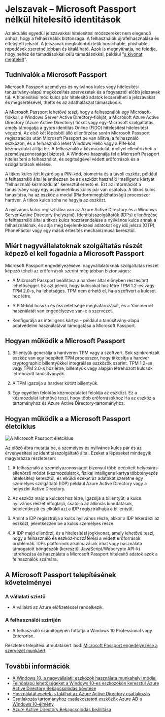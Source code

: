 <properties
    pageTitle="Hitelesítés nélkül – Microsoft Passport jelszavakat identitások |} Microsoft Azure"
    description="Áttekintést nyújt a Microsoft Passport és további információt a Microsoft Passport üzembe helyezése."
    services="active-directory"
    documentationCenter=""
    authors="femila"
    manager="swadhwa"
    editor=""
    tags="azure-classic-portal"/>

<tags
    ms.service="active-directory"
    ms.workload="identity"
    ms.tgt_pltfrm="na"
    ms.devlang="na"
    ms.topic="article"
    ms.date="09/27/2016"
    ms.author="femila"/>

# <a name="authenticating-identities-without-passwords-through-microsoft-passport"></a>Jelszavak – Microsoft Passport nélkül hitelesítő identitások

Az aktuális egyedül jelszavakkal hitelesítési módszereket nem elegendő ahhoz, hogy a felhasználók biztonsága. A felhasználók újrafelhasználása és elfelejtett jelszót. A jelszavak megkülönböztetik breachable, phishable, repedések szeretné jobban és kitalálható. Azok is megnyithatja, ne feledje, hogy nehéz és támadásokkal célú támadásokkal, például "[a kivonat megfelelt](https://technet.microsoft.com/dn785092.aspx)".

## <a name="about-microsoft-passport"></a>Tudnivalók a Microsoft Passport
Microsoft Passport személyes és nyilvános kulcs vagy hitelesítési tanúsítvány-alapú megközelítés szervezetek és a fogyasztói előbb jelszavak túl. A hitelesítési mód kulcs pár hitelesítő adatok lecserélheti a jelszavakat és megsértésével, thefts és az adathalászat támaszkodik.

 A Microsoft Passport lehetővé teszi, hogy a felhasználók egy Microsoft-fiókkal, a Windows Server Active Directory-fiókját, a Microsoft Azure Active Directory (Azure Active Directory) fiókot vagy egy-Microsoft szolgáltatás, amely támogatja a gyors identitás Online (FIDO) hitelesítési hitelesítést végezni. Az első két lépésből álló ellenőrzése során Microsoft Passport regisztrációs után Microsoft Passport be van állítva, a felhasználó eszközön, és a felhasználó lehet Windows Helló vagy a PIN-kód kézmozdulat állítja be. A felhasználó a kézmozdulat, mellyel ellenőrizheti a személyazonosságot biztosít. A Windows használja fel a Microsoft Passport hitelesíteni a felhasználót, és segítségével védett erőforrások és a szolgáltatások elérése.

A titkos kulcs lett kizárólag a PIN-kód, biometria és a távoli eszköz, például a felhasználó által jelentkezzen be az eszközt használó intelligens kártyát "felhasználó kézmozdulat" keresztül érhető el. Ezt az információt a tanúsítvány vagy egy aszimmetrikus kulcs pár van csatolva. A titkos kulcs tanúsítása, ha az eszköz a modul (Platformmegbízhatósági) processzor hardver. A titkos kulcs soha ne hagyja az eszközt.

A nyilvános kulcs regisztrálva van az Azure Active Directory és a Windows Server Active Directory (helyszíni). Identitásszolgáltatók (IDPs) ellenőrzése a felhasználó által a titkos kulcs hozzárendelése a nyilvános kulcs annak a felhasználónak, és adja meg bejelentkezési adatokat egy idő jelszó (OTP), PhoneFactor vagy egy másik értesítés mechanizmusa keresztül.

## <a name="why-enterprises-should-adopt-microsoft-passport"></a>Miért nagyvállalatoknak szolgáltatás részét képező el kell fogadnia a Microsoft Passport

Microsoft Passport engedélyezésével nagyvállalatoknak szolgáltatás részét képező teheti az erőforrások szerint még jobban biztonságos:

* A Microsoft Passport beállítása a hardver által előnyben részesített lehetőséggel. Ez azt jelenti, hogy kulcsokat hoz létre TPM 1.2-es vagy TPM 2.0-s, ha lehetséges. TPM nem érhető el, ha a szoftvert a kulcsot hoz létre.

* A PIN-kód hossza és összetettsége meghatározását, és a Yammerrel használatát van engedélyezve van-e a szervezet.

* Konfigurálja az intelligens kártya – például a tanúsítvány-alapú adatvédelmi használatával támogatása a Microsoft Passport.

## <a name="how-microsoft-passport-works"></a>Hogyan működik a Microsoft Passport
1. Billentyűk generálja a hardveren TPM vagy a szoftvert. Sok szinkronizált eszköz van egy beépített TPM processzor, hogy titkosítja a hardver cryptographic billentyűkkel integrálása eszközök szerint. TPM 1.2-es vagy TPM 2.0-s hoz létre, billentyűk vagy alapján létrehozott kulcsok létrehozott tanúsítványok.

2. A TPM igazolja a hardver kötött billentyűk.

3. Egy egyetlen feloldás kézmozdulatot feloldja az eszközt. Ez a kézmozdulat lehetővé teszi, hogy több erőforrásokhoz Ha az eszköz a tartományhoz és Azure Active Directory-tartományhoz.

## <a name="how-the-microsoft-passport-lifecycle-works"></a>Hogyan működik a a Microsoft Passport életciklus

![A Microsoft Passport életciklus](./media/active-directory-azureadjoin/active-directory-azureadjoin-microsoft-passport.png)

Az előző ábra mutatja be, a személyes és nyilvános kulcs pár és az érvényesítési az identitásszolgáltató által. Ezeket a lépéseket mindegyik magyarázza részletesen:

1. A felhasználó a személyazonosságot bizonyul több beépített helyesírás-ellenőrző módot (kézmozdulatok, fizikai intelligens kártya többtényezős hitelesítés) keresztül, és elküldi ezeket az adatokat szeretne egy személyes szolgáltató (IDP) például Azure Active Directory vagy a helyszíni Active Directory.

2. Az eszköz majd a kulcsot hoz létre, igazolja a billentyűt, a kulcs nyilvános részét elfoglalja, csatolja az állomás kimutatások, bejelentkezik és elküldi azt a IDP regisztrálhatja a billentyűt.

4. Amint a IDP regisztrálja a kulcs nyilvános része, akkor a IDP lekérdezi az eszközt, jelentkezzen be a kulcs személyes része.

5. A IDP majd ellenőrzi, és a hitelesítési jogkivonat, amely lehetővé teszi, hogy a felhasználó és eszköz-hozzáférési a védett erőforrások problémák. IDPs platformok alkalmazások írhat vagy használata támogatott böngészők (keresztül JavaScript/Webcrypto API-k) létrehozása és használata a Microsoft Passport hitelesítő adatok azok a felhasználók számára.

## <a name="the-deployment-requirements-for-microsoft-passport"></a>A Microsoft Passport telepítésének követelményei
### <a name="at-the-enterprise-level"></a>A vállalati szintű

* A vállalati az Azure előfizetéssel rendelkezik.

### <a name="at-the-user-level"></a>A felhasználói szintjén

* A felhasználó számítógépén futtatja a Windows 10 Professional vagy Enterprise.

Részletes telepítési útmutatásért lásd: [Microsoft Passport engedélyezése a szervezet munkáért](active-directory-azureadjoin-passport-deployment.md).


## <a name="additional-information"></a>További információk

* [A Windows 10, a nagyvállalati: eszközök használata munkahelyi módjai](active-directory-azureadjoin-windows10-devices-overview.md)
* [Felhőalapú lehetőségeket a Windows 10-es eszközökön keresztül Azure Active Directory Bekapcsolódás bővítése](active-directory-azureadjoin-user-upgrade.md)
* [Használatát esetek is találhat az Azure Active Directory csatlakozás](active-directory-azureadjoin-deployment-aadjoindirect.md)
* [Csatlakozás tartományhoz csatlakoztatott eszközök Azure AD a Windows 10-élmény](active-directory-azureadjoin-devices-group-policy.md)
* [Azure Active Directory Bekapcsolódás beállítása](active-directory-azureadjoin-setup.md)
